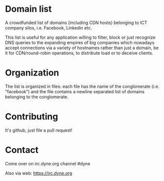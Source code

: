 # Domain list

A crowdfunded list of domains (including CDN hosts) belonging to ICT company silos, i.e. Facebook, Linkedin etc.

This list is useful for any application willing to filter, block or just recognize DNS queries to the expanding
empires of big companies which nowadays accept connections via a variety of hostnames rather than just a domain,
be it for CDN/round-robin operations, to distribute load or to deceive clients.

# Organization

The list is organized in files: each file has the name of the conglomerate (i.e. "facebook") and the file contains
a newline separated list of domains belonging to the conglomerate.

# Contributing

It's github, just file a pull request!

# Contact

Come over on irc.dyne.org channel #dyne

Also via web: https://irc.dyne.org

